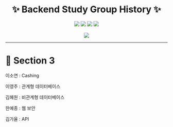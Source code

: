 
<h1 align="center"> ✨ Backend Study Group History ✨</h1>
<p align="center">
<img src="https://img.shields.io/badge/ORACLE-F80000?style=flat&logo=oracle&logoColor=white"/> <img src="https://img.shields.io/badge/Git-181717?style=flat&logo=github&logoColor=white"/> <img src="https://img.shields.io/badge/JAVA-E84D3D?style=flat&logo=joplin&logoColor=white"/> <img src="https://img.shields.io/badge/Js-F7DF1E?style=flat&logo=javascript&logoColor=white"/><br>
<br>
<img src="https://github.com/gayulz/BackEndRoadMap/assets/109029219/18a1483e-6659-446b-af66-0776e1c51c5d">
</p>
<hr>
<h1> 🐳 Section 3 </h1>
<p>
<p>이소연 : Cashing</p>
<p>이영주 : 관계형 데이터베이스</p>
<p>김혜원 : 비관계형 데이터베이스</p>
<p>한예종 : 웹 보안</p> 
<p>김가율 : API</p>
</p>
